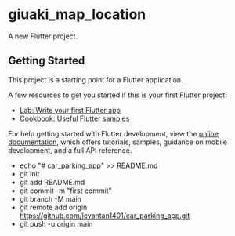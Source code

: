 # giuaki_map_location

A new Flutter project.

## Getting Started

This project is a starting point for a Flutter application.

A few resources to get you started if this is your first Flutter project:

- [Lab: Write your first Flutter app](https://docs.flutter.dev/get-started/codelab)
- [Cookbook: Useful Flutter samples](https://docs.flutter.dev/cookbook)

For help getting started with Flutter development, view the
[online documentation](https://docs.flutter.dev/), which offers tutorials,
samples, guidance on mobile development, and a full API reference.

- echo "# car_parking_app" >> README.md
- git init
- git add README.md
- git commit -m "first commit"
- git branch -M main
- git remote add origin https://github.com/levantan1401/car_parking_app.git
- git push -u origin main